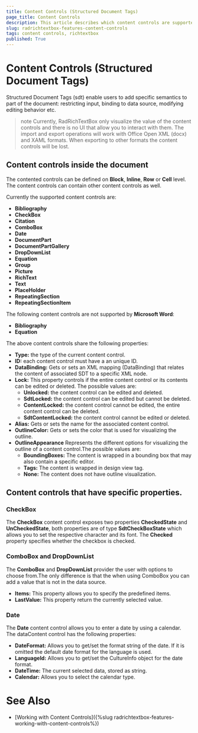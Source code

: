 ```yaml
---
title: Content Controls (Structured Document Tags) 
page_title: Content Controls
description: This article describes which content controls are supported in RadRichTextBox
slug: radrichtextbox-features-content-controls
tags: content controls, richtextbox
published: True
---
```


# Content Controls (Structured Document Tags)

Structured Document Tags (sdt) enable users to add specific semantics to part of the document: restricting input, binding to data source, modifying editing behavior etc. 

>note Currently, RadRichTextBox only visualize the value of the content controls and there is no UI that allow you to interact with them. The import and export operations will work with Office Open XML (docx) and XAML formats. When exporting to other formats the content controls will be lost.

## Content controls inside the document

The contented controls can be defined on __Block__, __Inline__, __Row__ or __Cell__ level. The content controls can contain other content controls as well. 

Currently the supported content controls are: 

* __Bibliography__
* __CheckBox__
* __Citation__
* __ComboBox__
* __Date__
* __DocumentPart__
* __DocumentPartGallery__
* __DropDownList__
* __Equation__
* __Group__
* __Picture__
* __RichText__
* __Text__
* __PlaceHolder__
* __RepeatingSection__
* __RepeatingSectionItem__

The following content controls are not supported by __Microsoft Word__:  
* __Bibliography__
* __Equation__


The above content controls share the following properties: 

* __Type:__ the type of the current content control. 
* __ID:__ each content control must have a an unique ID.
* __DataBinding:__ Gets or sets an XML mapping (DataBinding) that relates the content of associated SDT to a specific XML node.
* __Lock:__ This property controls if the entire content control or its contents can be edited or deleted. The possible values are:
    - __Unlocked:__ the content control can be edited and deleted. 
    - __SdtLocked:__ the content control can be edited but cannot be deleted.
    - __ContentLocked:__ the content control cannot be edited, the entire content control can be deleted.
    - __SdtContentLocked:__ the content control cannot be edited or deleted. 
* __Alias:__ Gets or sets the name for the associated content control.
* __OutlineColor:__ Gets or sets the color that is used for visualizing the outline.
* __OutlineAppearance__ Represents the different options for visualizing the outline of a content control.The possible values are:
    - __BoundingBoxes:__ The content is wrapped in a bounding box that may also contain a specific editor.
    - __Tags:__ The content is wrapped in design view tag.
    - __None:__ The content does not have outline visualization.



## Content controls that have specific properties. 

### CheckBox

The __CheckBox__ content control exposes two properties __CheckedState__ and __UnCheckedState__, both properties are of type __SdtCheckBoxState__ which allows you to set the respective character and its font. The __Checked__ property specifies whether the checkbox is checked.

### ComboBox and DropDownList

The __ComboBox__ and __DropDownList__ provider the user with options to choose from.The only difference is that the when using ComboBox you can add a value that is not in the data source.
* __Items:__ This property allows you to specify the predefined items. 
* __LastValue:__ This property return the currently selected value. 

### Date

The __Date__ content control allows you to enter a date by using a calendar. The dataContent control has the following properties:
* __DateFormat:__ Allows you to get/set the format string of the date. If it is omitted the default date format for the language is used.
* __LanguageId:__ Allows you to get/set the CultureInfo object for the date format.
* __DateTime:__ The current selected data, stored as string. 
* __Calendar:__ Allows you to select the calendar type.     


# See Also
* [Working with Content Controls]({%slug radrichtextbox-features-working-with-content-controls%})